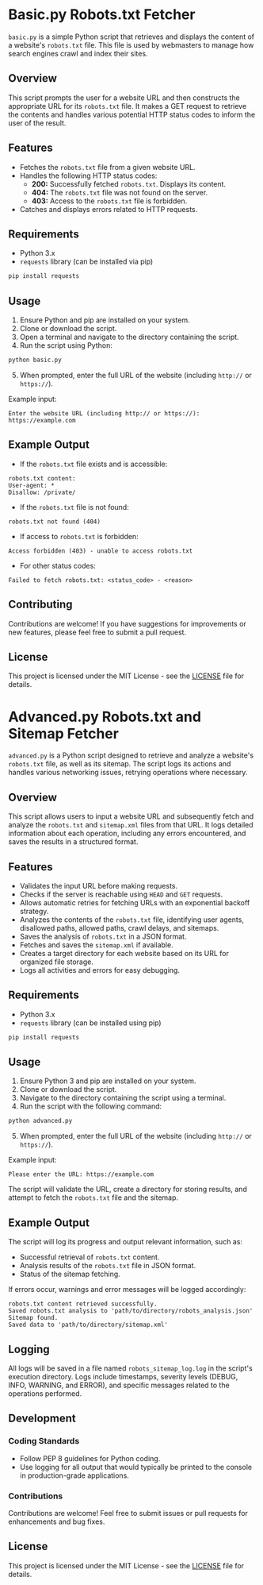 # Basic.py Robots.txt Fetcher

`basic.py` is a simple Python script that retrieves and displays the content of a website's `robots.txt` file. This file is used by webmasters to manage how search engines crawl and index their sites.

## Overview

This script prompts the user for a website URL and then constructs the appropriate URL for its `robots.txt` file. It makes a GET request to retrieve the contents and handles various potential HTTP status codes to inform the user of the result.

## Features

- Fetches the `robots.txt` file from a given website URL.
- Handles the following HTTP status codes:
  - **200:** Successfully fetched `robots.txt`. Displays its content.
  - **404:** The `robots.txt` file was not found on the server.
  - **403:** Access to the `robots.txt` file is forbidden.
- Catches and displays errors related to HTTP requests.

## Requirements

- Python 3.x
- `requests` library (can be installed via pip)

```bash
pip install requests
```

## Usage

1. Ensure Python and pip are installed on your system.
2. Clone or download the script.
3. Open a terminal and navigate to the directory containing the script.
4. Run the script using Python:

```bash
python basic.py
```

5. When prompted, enter the full URL of the website (including `http://` or `https://`).

Example input: 

```
Enter the website URL (including http:// or https://): https://example.com
```

## Example Output

- If the `robots.txt` file exists and is accessible:

```
robots.txt content:
User-agent: *
Disallow: /private/
```

- If the `robots.txt` file is not found:

```
robots.txt not found (404)
```

- If access to `robots.txt` is forbidden:

```
Access forbidden (403) - unable to access robots.txt
```

- For other status codes:

```
Failed to fetch robots.txt: <status_code> - <reason>
```

## Contributing

Contributions are welcome! If you have suggestions for improvements or new features, please feel free to submit a pull request.

## License

This project is licensed under the MIT License - see the [LICENSE](LICENSE) file for details.


# Advanced.py Robots.txt and Sitemap Fetcher

`advanced.py` is a Python script designed to retrieve and analyze a website's `robots.txt` file, as well as its sitemap. The script logs its actions and handles various networking issues, retrying operations where necessary.

## Overview

This script allows users to input a website URL and subsequently fetch and analyze the `robots.txt` and `sitemap.xml` files from that URL. It logs detailed information about each operation, including any errors encountered, and saves the results in a structured format.

## Features

- Validates the input URL before making requests.
- Checks if the server is reachable using `HEAD` and `GET` requests.
- Allows automatic retries for fetching URLs with an exponential backoff strategy.
- Analyzes the contents of the `robots.txt` file, identifying user agents, disallowed paths, allowed paths, crawl delays, and sitemaps.
- Saves the analysis of `robots.txt` in a JSON format.
- Fetches and saves the `sitemap.xml` if available.
- Creates a target directory for each website based on its URL for organized file storage.
- Logs all activities and errors for easy debugging.

## Requirements

- Python 3.x
- `requests` library (can be installed using pip)

```bash
pip install requests
```

## Usage

1. Ensure Python 3 and pip are installed on your system.
2. Clone or download the script.
3. Navigate to the directory containing the script using a terminal.
4. Run the script with the following command:

```bash
python advanced.py
```

5. When prompted, enter the full URL of the website (including `http://` or `https://`).

Example input:

```
Please enter the URL: https://example.com
```

The script will validate the URL, create a directory for storing results, and attempt to fetch the `robots.txt` file and the sitemap.

## Example Output

The script will log its progress and output relevant information, such as:

- Successful retrieval of `robots.txt` content.
- Analysis results of the `robots.txt` file in JSON format.
- Status of the sitemap fetching.

If errors occur, warnings and error messages will be logged accordingly:

```
robots.txt content retrieved successfully.
Saved robots.txt analysis to 'path/to/directory/robots_analysis.json'
Sitemap found.
Saved data to 'path/to/directory/sitemap.xml'
```

## Logging

All logs will be saved in a file named `robots_sitemap_log.log` in the script's execution directory. Logs include timestamps, severity levels (DEBUG, INFO, WARNING, and ERROR), and specific messages related to the operations performed.

## Development

### Coding Standards

- Follow PEP 8 guidelines for Python coding.
- Use logging for all output that would typically be printed to the console in production-grade applications.

### Contributions

Contributions are welcome! Feel free to submit issues or pull requests for enhancements and bug fixes.

## License

This project is licensed under the MIT License - see the [LICENSE](LICENSE) file for details.
